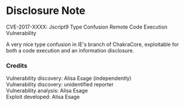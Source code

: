 # Disclosure Note 

CVE-2017-XXXX: Jscript9 Type Confusion Remote Code Execution Vulnerability

A very nice type confusion in IE's branch of ChakraCore, exploitable for both a code execution and an information disclosure.

### Credits

Vulnerability discovery: Alisa Esage (independently)  
Vulnerability discovery: unidentified reporter  
Vulnerability analysis: Alisa Esage  
Exploit developed: Alisa Esage